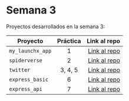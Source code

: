 # Semana 3 

Proyectos desarrollados en la semana 3:

| Proyecto | Práctica | Link al repo |
| ------------- |:-------------:| -----:|
|`my_launchx_app`|1|[Link al repo](https://github.com/Gera097/my_launchx_app)|
|`spiderverse`|2|[Link al repo](https://github.com/Gera097/spiderverse)|
|`twitter`|3, 4, 5|[Link al repo](https://github.com/Gera097/twitter)|
|`express_basic`|6|[Link al repo](https://github.com/Gera097/express_basic)|
|`express_api`|7|[Link al repo](https://github.com/Gera097/express_api)|
